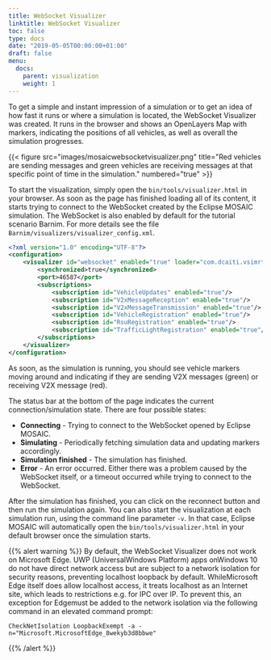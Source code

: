 ```yaml
---
title: WebSocket Visualizer
linktitle: WebSocket Visualizer
toc: false
type: docs
date: "2019-05-05T00:00:00+01:00"
draft: false
menu:
  docs:
    parent: visualization
    weight: 1
---
```


To get a simple and instant impression of a simulation or to get an idea of how fast it runs or where a
simulation is located, the WebSocket Visualizer was created. It runs in the browser and shows an OpenLayers Map 
with markers, indicating the positions of all vehicles, as well as overall the simulation progresses.

{{< figure src="images/mosaicwebsocketvisualizer.png" title="Red vehicles are sending messages and green vehicles are receiving messages at that specific point of time in the simulation." numbered="true" >}}

To start the visualization, simply open the `bin/tools/visualizer.html` in your browser. As soon as
the page has finished loading all of its content, it starts trying to connect to the WebSocket created by
the Eclipse MOSAIC simulation. The WebSocket is also enabled by default for the tutorial scenario Barnim. For
more details see the file `Barnim/visualizers/visualizer_config.xml`. 

```xml
<?xml version="1.0" encoding="UTF-8"?>
<configuration>
    <visualizer id="websocket" enabled="true" loader="com.dcaiti.vsimrti.fed.visualizer.WebsocketVisualizerConfig">
        <synchronized>true</synchronized>
        <port>46587</port>
        <subscriptions>
            <subscription id="VehicleUpdates" enabled="true"/>
            <subscription id="V2xMessageReception" enabled="true"/>
            <subscription id="V2xMessageTransmission" enabled="true"/>
            <subscription id="VehicleRegistration" enabled="true"/>
            <subscription id="RsuRegistration" enabled="true"/>
            <subscription id="TrafficLightRegistration" enabled="true"/>
        </subscriptions>
    </visualizer>
</configuration>
```

As soon, as the simulation is
running, you should see vehicle markers moving around and indicating if they are sending V2X messages
(green) or receiving V2X message (red).

The status bar at the bottom of the page indicates the current connection/simulation state. There are
four possible states:

* **Connecting** - Trying to connect to the WebSocket opened by Eclipse MOSAIC.
* **Simulating** - Periodically fetching simulation data and updating markers accordingly.
* **Simulation finished** - The simulation has finished.
* **Error** - An error occurred. Either there was a problem caused by the WebSocket itself, or a timeout
occurred while trying to connect to the WebSocket.

After the simulation has finished, you can click on the reconnect button and then run the simulation again.
You can also start the visualization at each simulation run, using the command line parameter `-v`. In that case,
Eclipse MOSAIC will automatically open the `bin/tools/visualizer.html` in your default browser once the simulation
starts.

{{% alert warning %}}
By default, the WebSocket Visualizer does not work on Microsoft Edge.
UWP (UniversalWindows Platform) apps onWindows 10 do not have direct network access
but are subject to a network isolation for security reasons, preventing localhost loopback
by default. WhileMicrosoft Edge itself does allow localhost access, it treats localhost as an
Internet site, which leads to restrictions e.g. for IPC over IP. To prevent this, an exception
for Edgemust be added to the network isolation via the following command in an elevated
command prompt:

```Windows
CheckNetIsolation LoopbackExempt -a -n="Microsoft.MicrosoftEdge_8wekyb3d8bbwe"
```
{{% /alert %}}

